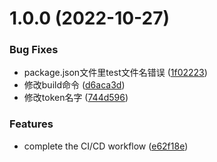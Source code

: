 # 1.0.0 (2022-10-27)


### Bug Fixes

* package.json文件里test文件名错误 ([1f02223](https://github.com/Lydiayaya/DEMOproject/commit/1f022234da1e66ed12a17f6f89a3b0b0f18f461c))
* 修改build命令 ([d6aca3d](https://github.com/Lydiayaya/DEMOproject/commit/d6aca3d34e4b777613aec74620794a3846ba6446))
* 修改token名字 ([744d596](https://github.com/Lydiayaya/DEMOproject/commit/744d5964c64eb51a1905575dee70ad98986e2a66))


### Features

* complete the CI/CD workflow ([e62f18e](https://github.com/Lydiayaya/DEMOproject/commit/e62f18edd59e2d3fcee9653208ca9d7d9cd3cfe7))
